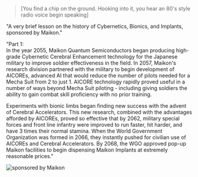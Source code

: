 > [You find a chip on the ground. Hooking into it, you hear an 80's style radio voice begin speaking]

"A very brief lesson on the history of Cybernetics, Bionics, and Implants, sponsored by Maikon."

"Part 1:  
In the year 2055, Maikon Quantum Semiconductors began producing high-grade Cybernetic Cerebral Enhancement technology for the Japanese military to improve soldier effectiveness in the field. In 2057, Maikon's research division partnered with the military to begin development of AICOREs, advanced AI that would reduce the number of pilots needed for a Mecha Suit from 2 to just 1. AICORE technology rapidly proved useful in a number of ways beyond Mecha Suit piloting - including giving soldiers the ability to gain combat skill proficiency with no prior training. 

Experiments with bionic limbs began finding new success with the advent of Cerebral Accelerators. This new research, combined with the advantages afforded by AICOREs, proved so effective that by 2062, military special forces and front line infantry were improved to run faster, hit harder, and have 3 times their normal stamina. When the World Government Organization was formed in 2066, they instantly pushed for civilian use of AICOREs and Cerebral Accelerators. By 2068, the WGO approved pop-up Maikon facilities to begin dispensing Maikon Implants at extremely reasonable prices." 

![sponsored by Maikon](/resources/lore/sponsoredbymaikon.png)
